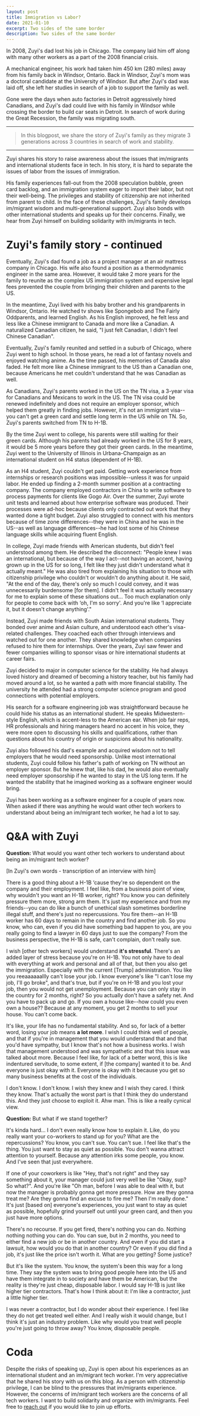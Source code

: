 ```yaml
---
layout: post
title: Immigration vs Labor?
date: 2021-01-10
excerpt: Two sides of the same border
description: Two sides of the same border
---
```


In 2008, Zuyi's dad lost his job in Chicago. The company laid him off along with many other workers as a part of the 2008 financial crisis. 

A mechanical engineer, his work had taken him 450 km (280 miles) away from his family back in Windsor, Ontario. Back in Windsor, Zuyi's mom was a doctoral candidate at the University of Windsor. But after Zuyi's dad was laid off, she left her studies in search of a job to support the family as well. 

Gone were the days when auto factories in Detroit aggressively hired Canadians, and Zuyi's dad could live with his family in Windsor while crossing the border to build car seats in Detroit. In search of work during the Great Recession, the family was migrating south.

---
>In this blogpost, we share the story of Zuyi's family as they migrate 3 generations across 3 countries in search of work and stability.

---

Zuyi shares his story to raise awareness about the issues that im/migrants and international students face in tech. In his story, it is hard to separate the issues of labor from the issues of immigration. 

His family experiences fall-out from the 2008 speculation bubble, green card backlog, and an immigration system eager to import their labor, but not their well-being. The privileges and stability of citizenship are not inherited from parent to child. In the face of these challenges, Zuyi's family develops im/migrant wisdom and multi-generational support. Zuyi also bonds with other international students and speaks up for their concerns. Finally, we hear from Zuyi himself on building solidarity with im/migrants in tech.

# Zuyi's family story - continued

Eventually, Zuyi's dad found a job as a project manager at an air mattress company in Chicago. His wife also found a position as a thermodynamic engineer in the same area. However, it would take 2 more years for the family to reunite as the complex US immigration system and expensive legal fees prevented the couple from bringing their children and parents to the US.

In the meantime, Zuyi lived with his baby brother and his grandparents in Windsor, Ontario. He watched tv shows like Spongebob and The Fairly Oddparents, and learned English. As his English improved, he felt less and less like a Chinese immigrant to Canada and more like a Canadian. A naturalized Canadian citizen, he said, "I just felt Canadian, I didn't feel Chinese Canadian".

Eventually, Zuyi's family reunited and settled in a suburb of Chicago, where Zuyi went to high school. In those years, he read a lot of fantasy novels and enjoyed watching anime. As the time passed, his memories of Canada also faded. He felt more like a Chinese immigrant to the US than a Canadian one, because Americans he met couldn't understand that he was Canadian as well.

As Canadians, Zuyi's parents worked in the US on the TN visa, a 3-year visa for Canadians and Mexicans to work in the US. The TN visa could be renewed indefinitely and does not require an employer sponsor, which helped them greatly in finding jobs. However, it's not an immigrant visa--you can't get a green card and settle long term in the US while on TN. So, Zuyi's parents switched from TN to H-1B.

By the time Zuyi went to college, his parents were still waiting for their green cards. Although his parents had already worked in the US for 8 years, it would be 5 more years before they got their green cards. In the meantime, Zuyi went to the University of Illinois in Urbana-Champaign as an international student on H4 status (dependent of H-1B).

As an H4 student, Zuyi couldn't get paid. Getting work experience from internships or research positions was impossible--unless it was for unpaid labor. He ended up finding a 2-month summer position at a contracting company. The company employed contractors in China to write software to process payments for clients like Gogo Air. Over the summer, Zuyi wrote unit tests and learned about how enterprise software was produced. Their processes were ad-hoc because clients only contracted out work that they wanted done a tight budget. Zuyi also struggled to connect with his mentors because of time zone differences--they were in China and he was in the US--as well as language differences--he had lost some of his Chinese language skills while acquiring fluent English.

In college, Zuyi made friends with American students, but didn't feel understood among them. He described the disconnect: "People knew I was an international, but because of the way I act--not having an accent, having grown up in the US for so long, I felt like they just didn't understand what it actually meant." He was also tired from explaining his situation to those with citizenship privilege who couldn't or wouldn't do anything about it. He said, "At the end of the day, there's only so much I could convey, and it was unnecessarily burdensome [for them]. I didn't feel it was actually necessary for me to explain some of these situations out… Too much explanation only for people to come back with ‘oh, I'm so sorry'. And you're like ‘I appreciate it, but it doesn't change anything'."

Instead, Zuyi made friends with South Asian international students. They bonded over anime and Asian culture, and understood each other's visa-related challenges. They coached each other through interviews and watched out for one another. They shared knowledge when companies refused to hire them for internships. Over the years, Zuyi saw fewer and fewer companies willing to sponsor visas or hire international students at career fairs.

Zuyi decided to major in computer science for the stability. He had always loved history and dreamed of becoming a history teacher, but his family had moved around a lot, so he wanted a path with more financial stability. The university he attended had a strong computer science program and good connections with potential employers.

His search for a software engineering job was straightforward because he could hide his status as an international student. He speaks Midwestern-style English, which is accent-less to the American ear. When job fair reps, HR professionals and hiring managers heard no accent in his voice, they were more open to discussing his skills and qualifications, rather than questions about his country of origin or suspicions about his nationality. 

Zuyi also followed his dad's example and acquired wisdom not to tell employers that he would need sponsorship. Unlike most international students, Zuyi could follow his father's path of working on TN without an employer sponsor. But he knew that, like his dad, he would also eventually need employer sponsorship if he wanted to stay in the US long term. If he wanted the stability that he imagined working as a software engineer would bring.

Zuyi has been working as a software engineer for a couple of years now. When asked if there was anything he would want other tech workers to understand about being an im/migrant tech worker, he had a lot to say.

# Q&A with Zuyi

**Question:** What would you want other tech workers to understand about being an im/migrant tech worker?

[In Zuyi's own words - transcription of an interview with him]

There is a good thing about a H-1B ‘cause they're so dependent on the company and their employment. I feel like, from a business point of view, why wouldn't you want an H-1B worker, right? You know you can definitely pressure them more, strong arm them. It's just my experience and from my friends--you can do like a bunch of unethical slash sometimes borderline illegal stuff, and there's just no repercussions. You fire them--an H-1B worker has 60 days to remain in the country and find another job. So you know, who can, even if you did have something bad happen to you, are you really going to find a lawyer in 60 days just to sue the company? From the business perspective, the H-1B is safe, can't complain, don't really sue.

I wish [other tech workers] would understand **it's stressful**. There's an added layer of stress because you're on H-1B. You not only have to deal with everything at work and personal and all of that, but then you also get the immigration. Especially with the current [Trump] administration. You like you reeaaaaaallly can't lose your job. I know everyone's like "I can't lose my job, I'll go broke", and that's true, but if you're on H-1B and you lost your job, then you would not get unemployment. Because you can only stay in the country for 2 months, right? So you actually don't have a safety net. And you have to pack up and go. If you own a house like--how could you even own a house?? Because at any moment, you get 2 months to sell your house. You can't come back.

It's like, your life has no fundamental stability. And so, for lack of a better word, losing your job means **a lot more**. I wish I could think well of people, and that if you're in management that you would understand that and that you'd have sympathy, but I know that's not how a business works. I wish that management understood and was sympathetic and that this issue was talked about more. Because I feel like, for lack of a better word, this is like indentured servitude, to some extent, if [the company] wanted it to be. And everyone is just okay with it. Everyone is okay with it because you get so many business benefits at the cost of the individuals.

I don't know. I don't know. I wish they knew and I wish they cared. I think they know. That's actually the worst part is that I think they do understand this. And they just choose to exploit it. Ahw man. This is like a really cynical view.

**Question:** But what if we stand together?

It's kinda hard… I don't even really know how to explain it. Like, do you really want your co-workers to stand up for you? What are the repercussions? You know, you can't sue. You can't sue. I feel like that's the thing. You just want to stay as quiet as possible. You don't wanna attract attention to yourself. Because any attention irks some people, you know. And I've seen that just everywhere. 

If one of your coworkers is like "Hey, that's not right" and they say something about it, your manager could just very well be like "Okay, sup? So what?". And you're like "Oh man, before I was able to deal with it, but now the manager is probably gonna get more pressure. How are they gonna treat me? Are they gonna find an excuse to fire me? Then I'm really done." It's just [based on] everyone's experiences, you just want to stay as quiet as possible, hopefully grind yourself out until your green card, and then you just have more options.

There's no recourse. If you get fired, there's nothing you can do. Nothing nothing nothing you can do. You can sue, but in 2 months, you need to either find a new job or be in another country. And even if you did start a lawsuit, how would you do that in another country? Or even if you did find a job, it's just like the price isn't worth it. What are you getting? Some justice?

But it's like the system. You know, the system's been this way for a long time. They say the system was to bring good people here into the US and have them integrate in to society and have them be American, but the reality is they're just cheap, disposable labor. I would say H-1B is just like higher tier contractors. That's how I think about it: I'm like a contractor, just a little higher tier.

I was never a contractor, but I do wonder about their experience. I feel like they do not get treated well either. And I really wish it would change, but I think it's just an industry problem. Like why would you treat well people you're just going to throw away? You know, disposable people.

# Coda

Despite the risks of speaking up, Zuyi is open about his experiences as an international student and an im/migrant tech worker. I'm very appreciative that he shared his story with us on this blog. As a person with citizenship privilege, I can be blind to the pressures that im/migrants experience. However, the concerns of im/migrant tech workers are the concerns of all tech workers. I want to build solidarity and organize with im/migrants. Feel free to [reach out](mailto:rebecca.burwei@gmail.com) if you would like to join up efforts.
